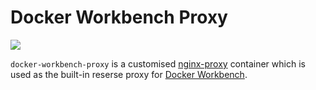 # Docker Workbench Proxy

[![](https://img.shields.io/docker/pulls/justincarter/docker-workbench-proxy.svg)](https://hub.docker.com/r/justincarter/docker-workbench-proxy 'DockerHub')

`docker-workbench-proxy` is a customised [nginx-proxy](https://hub.docker.com/r/jwilder/nginx-proxy/) container which is used as the built-in reserse proxy for [Docker Workbench](https://github.com/justincarter/docker-workbench).
